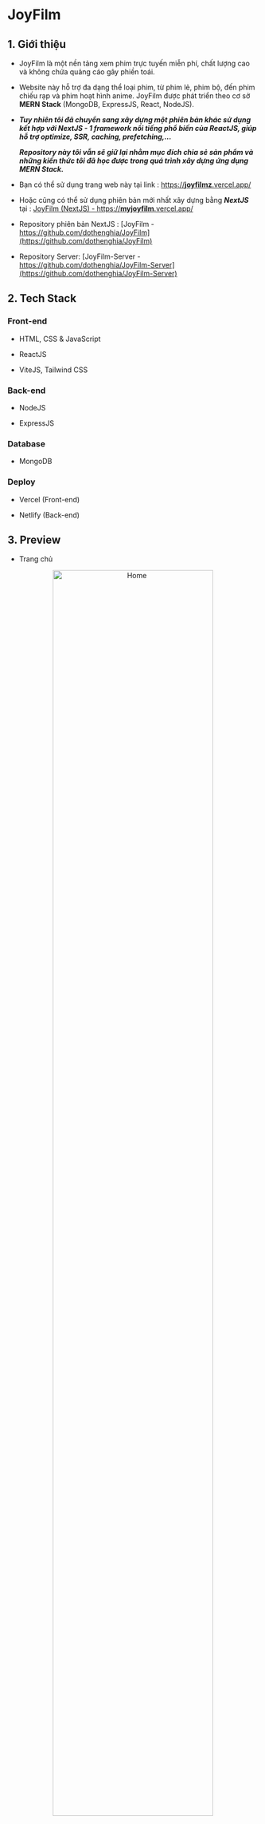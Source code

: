 # JoyFilm

## 1. Giới thiệu

- JoyFilm là một nền tảng xem phim trực tuyến miễn phí, chất lượng cao và không chứa quảng cáo gây phiền toái.

- Website này hỗ trợ đa dạng thể loại phim, từ phim lẻ, phim bộ, đến phim chiếu rạp và phim hoạt hình anime. JoyFilm được phát triển theo cơ sở **MERN Stack** (MongoDB, ExpressJS, React, NodeJS).

- ***Tuy nhiên tôi đã chuyển sang xây dựng một phiên bản khác sử dụng kết hợp với NextJS - 1 framework nổi tiếng phổ biến của ReactJS, giúp hỗ trợ optimize, SSR, caching, prefetching,...***

    ***Repository này tôi vẫn sẽ giữ lại nhằm mục đích chia sẻ sản phẩm và những kiến thức tôi đã học được trong quá trình xây dựng ứng dụng MERN Stack.***

- Bạn có thể sử dụng trang web này tại link : [https://**joyfilmz**.vercel.app/](https://joyfilmz.vercel.app/)

- Hoặc cũng có thể sử dụng phiên bản mới nhất xây dựng bằng ***NextJS*** tại : [JoyFilm (NextJS) - https://**myjoyfilm**.vercel.app/](https://myjoyfilm.vercel.app/)


- Repository phiên bản NextJS : [JoyFilm - https://github.com/dothenghia/JoyFilm](https://github.com/dothenghia/JoyFilm)

- Repository Server: [JoyFilm-Server - https://github.com/dothenghia/JoyFilm-Server](https://github.com/dothenghia/JoyFilm-Server)

## 2. Tech Stack

### Front-end

- HTML, CSS & JavaScript

- ReactJS

- ViteJS, Tailwind CSS

### Back-end

- NodeJS

- ExpressJS

### Database

- MongoDB

### Deploy

- Vercel (Front-end)

- Netlify (Back-end)
    
## 3. Preview

- Trang chủ

<div align="center">
  <img src="https://github.com/dothenghia/JoyFilm-Web/assets/63101932/572fe2ca-af27-45e1-98b8-3f768698488a" alt="Home" width="80%">
</div>
    
- Trang Giới thiệu

<div align="center">
  <img src="https://github.com/dothenghia/JoyFilm-Web/assets/63101932/91b552f0-379b-466d-870f-7e378168fde5" alt="Info" width="80%">
</div>

- Trang phim

<div align="center">
  <img src="https://github.com/dothenghia/JoyFilm-Web/assets/63101932/d982697e-dc99-4be2-812a-cdbcfff23392" alt="Movie" width="80%">
</div>

## 4. Thông tin liên hệ

- Facebook : [Thế Nghĩa](https://www.facebook.com/thenghia.80)

- Email : [tnghia.dev@gmail.com](mailto:tnghia.dev@gmail.com)

- Github : [dothenghia](https://github.com/dothenghia)
